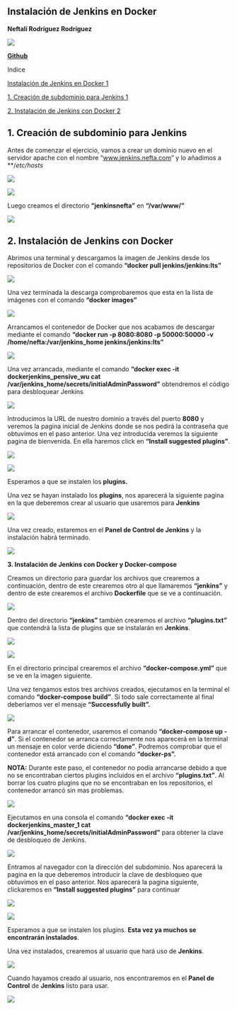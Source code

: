 ﻿## **Instalación de Jenkins en Docker**

**Neftalí Rodríguez Rodríguez**

![](imagenes/logo.png)


[](https://github.com/InKu3uS/)

[**Github**](https://github.com/InKu3uS/)

Indice

[Instalación de Jenkins en Docker	1](#id1)

[1. Creación de subdominio para Jenkins	1](#id1)

[2. Instalación de Jenkins con Docker	2](#id2)



## **1. Creación de subdominio para Jenkins**<a name="id1"></a>

Antes de comenzar el ejercicio, vamos a crear un dominio nuevo en el servidor apache con el nombre “[www.](http://www.neftaic.com/)[jenkins.](http://www.neftaic.com/)[nefta.com](http://www.neftaic.com/)” y lo añadimos a **/*etc/*hosts**


![](imagenes/1.png)


![](imagenes/2.png)

Luego creamos el directorio **“jenkinsnefta”** en **“/var/www/”**

![](imagenes/3.png)


## **2. Instalación de Jenkins con Docker**<a name="id2"></a>


Abrimos una terminal y descargamos la imagen de Jenkins desde los repositorios de Docker con el comando **“docker pull jenkins/jenkins:lts”**



![](imagenes/4.png)

Una vez terminada la descarga comprobaremos que esta en la lista de imágenes con el comando **“docker images”**

![](imagenes/5.png)

Arrancamos el contenedor de Docker que nos acabamos de descargar mediante el comando **“docker run -p 8080:8080 -p 50000:50000 -v /home/nefta:/var/jenkins\_home jenkins/jenkins:lts”**

![](imagenes/6.png)

Una vez arrancada, mediante el comando **“docker exec -it dockerjenkins\_pensive\_wu cat /var/jenkins\_home/secrets/initialAdminPassword”** obtendremos el código para desbloquear Jenkins

![](imagenes/7.png)

Introducimos la URL de nuestro dominio a través del puerto **8080** y veremos la pagina inicial de Jenkins donde se nos pedirá la contraseña que obtuvimos en el paso anterior. Una vez introducida veremos la siguiente pagina de bienvenida. En ella haremos click en **“Install suggested plugins”**.

![](imagenes/8.png)


![](imagenes/9.png)

Esperamos a que se instalen los **plugins.**

Una vez se hayan instalado los **plugins**, nos aparecerá la siguiente pagina en la que deberemos crear al usuario que usaremos para **Jenkins**

![](imagenes/10.png)

Una vez creado, estaremos en el **Panel de Control de Jenkins** y la instalación habrá terminado.

![](imagenes/11.png)



**3. Instalación de Jenkins con Docker y Docker-compose**<a name="id3"></a>

Creamos un directorio para guardar los archivos que crearemos a continuación, dentro de este crearemos otro al que llamaremos **“jenkins”** y dentro de este crearemos el archivo **Dockerfile** que se ve a continuación.

![](imagenes/12.png)

Dentro del directorio **“jenkins”** también crearemos el archivo **“plugins.txt”** que contendrá la lista de plugins que se instalarán en **Jenkins**.


![](imagenes/13.png)


![](imagenes/14.png)

En el directorio principal crearemos el archivo **“docker-compose.yml”** que se ve en la imagen siguiente.

Una vez tengamos estos tres archivos creados, ejecutamos en la terminal el comando **“docker-compose build”**. Si todo sale correctamente al final deberíamos ver el mensaje **“Successfully built”.**

![](imagenes/15.png)



Para arrancar el contenedor, usaremos el comando **“docker-compose up -d”**. Si el contenedor se arranca correctamente nos aparecerá en la terminal un mensaje en color verde diciendo **“done”**. Podremos comprobar que el contenedor está arrancado con el comando **“docker-ps”.**

**NOTA:** Durante este paso, el contenedor no podía arrancarse debido a que no se encontraban ciertos plugins incluidos en el archivo **“plugins.txt”**. Al borrar los cuatro plugins que no se encontraban en los repositorios, el contenedor arrancó sin mas problemas.

![](imagenes/16.png)

Ejecutamos en una consola el comando **“docker exec -it dockerjenkins\_master\_1 cat /var/jenkins\_home/secrets/initialAdminPassword”** para obtener la clave de desbloqueo de Jenkins.

![](imagenes/17.png)


Entramos al navegador con la dirección del subdominio. Nos aparecerá la pagina en la que deberemos introducir la clave de desbloqueo que obtuvimos en el paso anterior. Nos aparecerá la pagina siguiente, clickaremos en **“Install suggested plugins”** para continuar

![](imagenes/18.png)


![](imagenes/19.png)

Esperamos a que se instalen los plugins. **Esta vez ya muchos se encontrarán instalados**.

Una vez instalados, crearemos al usuario que hará uso de **Jenkins**.

![](imagenes/20.png)

Cuando hayamos creado al usuario, nos encontraremos en el **Panel de Control** de **Jenkins** listo para usar.

![](imagenes/21.png)
